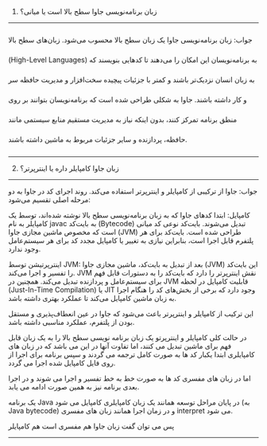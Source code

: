 1. زبان برنامه‌نویسی جاوا سطح بالا است یا میانی؟

 ---
 
 <p style="line-height: 40px;">
   جواب: زبان برنامه‌نویسی جاوا یک زبان سطح بالا محسوب می‌شود. زبان‌های سطح بالا (High-Level Languages) به برنامه‌نویسان این امکان را می‌دهند تا کدهایی بنویسند که به زبان انسان نزدیک‌تر باشند و کمتر با جزئیات پیچیده سخت‌افزار و مدیریت 
 حافظه سر و کار داشته باشند. جاوا به شکلی طراحی شده است که برنامه‌نویسان بتوانند بر روی منطق برنامه تمرکز کنند، بدون اینکه نیاز به مدیریت مستقیم منابع سیستمی مانند حافظه، پردازنده و سایر جزئیات مربوط به ماشین داشته باشند.
 </p>
 
---

 
2. زبان جاوا کامپایلر داره یا اینترپرتر؟

  ---

جواب: جاوا از ترکیبی از کامپایلر و اینترپرتر استفاده می‌کند. روند اجرای کد در جاوا به دو مرحله اصلی تقسیم می‌شود:

کامپایل: ابتدا کدهای جاوا که به زبان برنامه‌نویسی سطح بالا نوشته شده‌اند، توسط یک کامپایلر به نام javac به بایت‌کد (Bytecode) تبدیل می‌شوند. بایت‌کد نوعی کد میانی است که مخصوص ماشین مجازی جاوا (JVM) طراحی شده است. بایت‌کد برای هر پلتفرم قابل اجرا است، بنابراین نیازی به تغییر یا کامپایل مجدد کد برای هر سیستم‌عامل وجود ندارد.

اینترپرتیشن توسط JVM: بعد از تبدیل به بایت‌کد، ماشین مجازی جاوا (JVM) این بایت‌کد را تفسیر و اجرا می‌کند. JVM نقش اینترپرتر را دارد که بایت‌کد را به دستورات قابل فهم برای سیستم‌عامل و پردازنده تبدیل می‌کند. همچنین در JVM قابلیت کامپایل در لحظه (Just-In-Time Compilation) یا JIT وجود دارد که برخی از بخش‌های کد را هنگام اجرا به زبان ماشین کامپایل می‌کند تا عملکرد بهتری داشته باشد.

این ترکیب از کامپایلر و اینترپرتر باعث می‌شود که جاوا در عین انعطاف‌پذیری و مستقل بودن از پلتفرم، عملکرد مناسبی داشته باشد.

در حالت کلی کامپایلر و اینترپرتو یک زبان برنامه نویسی سطح بالا را به یک زبان قابل فهم برای ماشین تبدیل می کنند، اما تفاوت آنها در این می باشد که در زبان های کامپایلری ابتدا یکبار کد ها به صورت کامل ترجمه می گردند و سپس برنامه برای اجرا از روی فایل کامپایل شده اجرا می گردد.

اما در زبان های مفسری کد ها به صورت خط به خط تفسیر و اجرا می شوند و در اجرا بعدی برنامه نیز به همین صورت ادامه می یابد.

یک برنامه Java در پایان مراحل توسعه همانند یک زبان کامپایلری کامپایل می شود (به Java bytecode) و در زمان اجرا همانند زبان های مفسری interpret می شود.

پس می توان گفت زبان جاوا هم مفسری است هم کامپایلر

---
